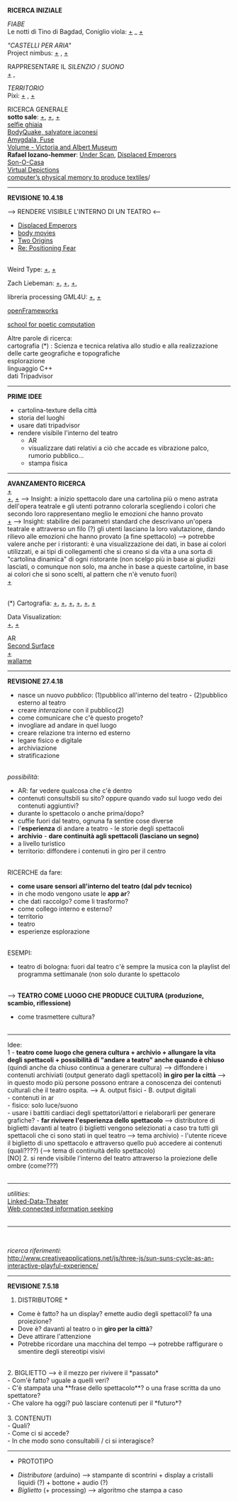 **RICERCA INIZIALE**
<br>
<!-- 
IL CASTELLO <br>
Il Castello ha una duplice valenza sia nelle fiabe che in tutti gli altri tipi di racconto: da un lato rappresentano la forma di salvezza dal mondo esterno, dall'altro lato testimoniano l'isolamento di chi ci vive ed un forte senso di solitudine! 
-->

<!-- 
IL CASTELLO ERRANTE DI HOWL <br> 
-->

*FIABE* <br>
Le notti di Tino di Bagdad, Coniglio viola: 
[+](https://www.immersivetech.it/2015/10/25/la-favola-in-realta-aumentata-che-sta-incantando-torino/) _ 
[+](http://www.tinobagdad.com/it/)


*"CASTELLI PER ARIA"* <br>
Project nimbus:
[+](http://m.dagospia.com/project-nimbus-il-primo-strumento-per-proiettare-video-tra-le-nuvole-104358) ,
[+](http://www.smartworld.it/tecnologia/questo-cavallo-laser-e-unopera-darte-proiettata-sulle-nuvole-video.html) <br>


RAPPRESENTARE IL *SILENZIO* / *SUONO* <br>
[+](https://www.linkedin.com/feed/update/urn:li:activity:6362375464652206081/) , 


*TERRITORIO* <br>
Pixi: 
[+](http://www.creativeapplications.net/environment/pixi-nature-aware-self-sufficient-digital-organism-breathes-in-the-forest/) , 
[+](http://www.werccollective.com/pixi/) 


RICERCA GENERALE <br>
**sotto sale**: [+](http://www.artribune.com/television/2017/09/video-iginio-de-luca-sottosale-saline-puglia/), [+](http://www.lozano-hemmer.com/under_scan.php), [+](http://www.exibart.com/notizia.asp?IDNotizia=14298&IDCategoria=69) <br>
[selfie ghiaia](http://www.artribune.com/television/2018/02/video-installazione-interattiva-selfie-ghiaia-varsavia/) <br>
[BodyQuake, salvatore iaconesi](http://www.artribune.com/progettazione/new-media/2018/04/intervista-iaconesi-persico-festival-nuove-tecnologie-roma/) <br>
[Amygdala, Fuse](http://www.creativeapplications.net/maxmsp/codex-anima-mundi-interview-with-fuse/) <br>
[Volume - Victoria and Albert Museum](https://www.youtube.com/watch?v=udxau7RwdCo) <br>
**Rafael lozano-hemmer**: [Under Scan](https://vimeo.com/26680207),  [Displaced Emperors](http://www.lozano-hemmer.com/displaced_emperors.php)<br>
[Son-O-Casa](http://www.evdh.net/sonohouse/) <br>
[Virtual Depictions](http://www.creativeapplications.net/vvvv/virtual-depictions-san-francisco-cinematic-data-driven-sculpture/) <br>
[computer’s physical memory to produce textiles](http://www.creativeapplications.net/processing/fragmented-memory-extracts-from-computers-physical-memory-to-produce-textiles)/ <br>

<!--
[alga Noctiluca scintillans](https://it.wikipedia.org/wiki/Noctiluca_scintillans)
--> 

__________________________________________________________________________________________________________________________________________
**REVISIONE 10.4.18** 
<br>

--> RENDERE VISIBILE L'INTERNO DI UN TEATRO <-- <br>
- [Displaced Emperors](http://www.lozano-hemmer.com/displaced_emperors.php) <br>
- [body movies](http://www.lozano-hemmer.com/body_movies.php) <br>
- [Two Origins](http://www.lozano-hemmer.com/two_origins.php) <br>
- [Re: Positioning Fear](http://www.lozano-hemmer.com/repositioning_fear.php) <br><br>

Weird Type:
[+](https://itunes.apple.com/us/app/weird-type/id1352785248?mt=8),
[+](https://mashable.com/2018/04/02/weird-type-app/#wztTVYfuqsqx) <br>

Zach Liebeman:
[+](http://thesystemis.com/projects/),
[+](http://www.eyewriter.org/),
[+](https://www.engineering.com/DesignerEdge/DesignerEdgeArticles/ArticleID/6323/Eye-Writer-Glasses-Allow-Paralyzed-Graffiti-Artist-to-Draw-Again.aspx),

libreria processing GML4U:
[+](http://www.graffitimarkuplanguage.com/gml4u/), 
[+](https://github.com/01010101/GML4U) <br>

[openFrameworks](http://openframeworks.cc/) <br>

[school for poetic computation](http://sfpc.io/) <br>


Altre parole di ricerca: <br>
cartografia (*) : Scienza e tecnica relativa allo studio e alla realizzazione delle carte geografiche e topografiche
<br>
esplorazione 
<br>
linguaggio C++
<br>
dati Tripadvisor
<br>
__________________________________________________________________________________________________________________________________________
**PRIME IDEE**
- cartolina-texture della città
- storia del luoghi
- usare dati tripadvisor
- rendere visibile l'interno del teatro 
    - AR 
    - visualizzare dati relativi a ciò che accade es vibrazione palco, rumorio pubblico...
    - stampa fisica
__________________________________________________________________________________________________________________________________________
**AVANZAMENTO RICERCA** 
<br>
[+](http://architizer.com/blog/sketchup-viewer/) 
<br>
[+](https://www.facebook.com/thisisinsiderart/videos/1656769127963812/?hc_ref=ARQJ0IG4TzzqrDj8PquSViAKbg66ujmILv4e07fN-2orwppKyXRN-rPiobzx9rE2bdY), [+](https://www.youtube.com/watch?v=SWzurBQ81CM) --> Insight: a inizio spettacolo dare una cartolina più o meno astrata dell'opera teatrale e gli utenti potranno colorarla scegliendo i colori che secondo loro rappresentano meglio le emozioni che hanno provato 
<br> 
[+](https://www.behance.net/gallery/4419469/WHAT-MADE-ME-Interactive-Public-Installation) --> Insight: stabilire dei parametri standard che descrivano un'opera teatrale e attraverso un filo (?) gli utenti lasciano la loro valutazione, dando rilievo alle emozioni che hanno provato (a fine spettacolo) --> potrebbe valere anche per i ristoranti: è una visualizzazione dei dati, in base ai colori utilizzati, e ai tipi di collegamenti che si creano si da vita a una sorta di "cartolina dinamica" di ogni ristorante (non scelgo più in base ai giudizi lasciati, o comunque non solo, ma anche in base a queste cartoline, in base ai colori che si sono scelti, al pattern che n'è venuto fuori) <br> 
[+](https://www.youtube.com/watch?v=vGF1KlaGa1E)
<br> 
<br> 

(*) Cartografia: 
[+](http://www.creativeapplications.net/environment/speculative-cartography-programmed-landscapes-a-chat-with-benedikt-gros/),
[+](http://www.creativeapplications.net/theory/mediated-cityscapes-03-diy-cartography-theory/), 
[+](http://www.creativeapplications.net/environment/speculative-cartography-programmed-landscapes-a-chat-with-benedikt-gros/), 
[+](http://www.creativeapplications.net/processing/radius-music-processing/), 
[+](http://www.creativeapplications.net/sound/sonification-and-the-re-performance-of-data-an-interview-with-brian-house/), 
[+](http://www.creativeapplications.net/theory/mediated-cityscapes-03-diy-cartography-theory/) <br> 
 
Data Visualization: <br> 
[+](http://www.creativeapplications.net/theory/meibach-and-posavec-data-visualization-poetry-and-sculpture/),
[+](http://www.creativeapplications.net/processing/fragmented-memory-extracts-from-computers-physical-memory-to-produce-textiles/) <br> 


AR <br>
[Second Surface](http://www.creativeapplications.net/openframeworks/second-surface-multi-user-spatial-collaboration-system/) <br>
[+](https://www.focus.it/tecnologia/tecno-prodotti/originali-graffiti-e-vignette-in-realta-aumentata) <br>
[wallame](https://itunes.apple.com/app/id963058537) <br>
__________________________________________________________________________________________________________________________________________
**REVISIONE 27.4.18** 
<br>

- nasce un nuovo *pubblico*: (1)pubblico all'interno del teatro - (2)pubblico esterno al teatro <br> 
- creare *interazione* con il pubblico(2) <br> 
- come comunicare che c'è questo progeto? <br> 
- invogliare ad andare in quel luogo <br>
- creare relazione tra interno ed esterno <br>
- legare fisico e digitale<br>
- archiviazione <br> 
- stratificazione <br> <br> 

*possibilità*: <br> 
- AR: far vedere qualcosa che c'è dentro <br> 
- contenuti consultsbili su sito? oppure quando vado sul luogo vedo dei contenuti aggiuntivi? <br> 
- durante lo spettacolo o anche prima/dopo? <br> 
- cuffie fuori dal teatro, ognuna fa sentire cose diverse <br> 
- l'**esperienza** di andare a teatro - le storie degli spettacoli <br> 
- **archivio** - **dare continuità agli spettacoli (lasciano un segno)** <br> 
- a livello turistico <br> 
-  territorio: diffondere i contenuti in giro per il centro <br> <br> 

RICERCHE da fare: <br> 
- **come usare sensori all'interno del teatro (dal pdv tecnico)** <br> 
- in che modo vengono usate le **app ar**? <br> 
- che dati raccolgo? come li trasformo? <br> 
- come collego interno e esterno? <br> 
- territorio <br> 
- teatro <br> 
- esperienze esplorazione <br> <br> 

ESEMPI: <br> 
- teatro di bologna: fuori dal teatro c'è sempre la musica con la playlist del programma settimanale (non solo durante lo spettacolo
<br><br>

--> **TEATRO COME LUOGO CHE PRODUCE CULTURA (produzione, scambio, riflessione)** <br> 
- come trasmettere cultura? <br> <br> 

------

Idee: <br>
1 - **teatro come luogo che genera cultura + archivio + allungare la vita degli spettacoli + possibilità di "andare a teatro" anche quando è chiuso** (quindi anche da chiuso continua a generare cultura) --> diffondere i contenuti archiviati (output generato dagli spettacoli) **in giro per la città** --> in questo modo più persone possono entrare a conoscenza dei contenuti culturali che il teatro ospita. --> A. output fisici - B. output digitali <br>
    - contenuti in ar <br>
    - fisico: solo luce/suono <br>
    - usare i battiti cardiaci degli spettatori/attori e rielaborarli per generare grafiche?
    - **far rivivere l'esperienza dello spettacolo** --> distributore di biglietti davanti al teatro (i biglietti vengono selezionati a caso tra tutti gli spettacoli che ci sono stati in quel teatro --> tema archivio) - l'utente riceve il biglietto di uno spettacolo e attraverso quello può accedere ai contenuti (quali????) (--> tema di continuità dello spettacolo)
<br>
[NO] 2. si rende visibile l'interno del teatro attraverso la proiezione delle ombre (come???)<br>
<br>


------

*utilities*: <br>
[Linked-Data-Theater](https://github.com/architolk/Linked-Data-Theatre) <br>
[Web connected information seeking](http://docplayer.it/amp/44272539-Oggi-si-parla-sempre-di-piu-dei-linked-data-come.html) <br>
<br>

------
<br>

*ricerca riferimenti*: <br>
http://www.creativeapplications.net/js/three-js/sun-suns-cycle-as-an-interactive-playful-experience/


__________________________________________________________________________________________________________________________________________
**REVISIONE 7.5.18** 
<br>

1. DISTRIBUTORE * <br>
- Come è fatto? ha un display? emette audio degli spettacoli? fa una proiezione? <br> 
- Dove è? davanti al teatro o in **giro per la città**? <br> 
- Deve attirare l'attenzione <br> 
- Potrebbe ricordare una macchina del tempo --> potrebbe raffigurare o smentire degli stereotipi visivi <br> 
<br> 
2. BIGLIETTO --> è il mezzo per rivivere il *passato* <br>
- Com'è fatto? uguale a quelli veri? <br>
- C'è stampata una **frase dello spettacolo**? o una frase scritta da uno spettatore? <br>
- Che valore ha oggi? può lasciare contenuti per il *futuro*? <br>
<br>
3. CONTENUTI <br>
- Quali? <br>
- Come ci si accede? <br>
- In che modo sono consultabili / ci si interagisce? <br>

------
* PROTOTIPO
- *Distributore* (arduino) --> stampante di scontrini + display a cristalli liquidi (?) + bottone + audio (?) <br>
- *Biglietto* (+ processing) --> algoritmo che stampa a caso <br>


